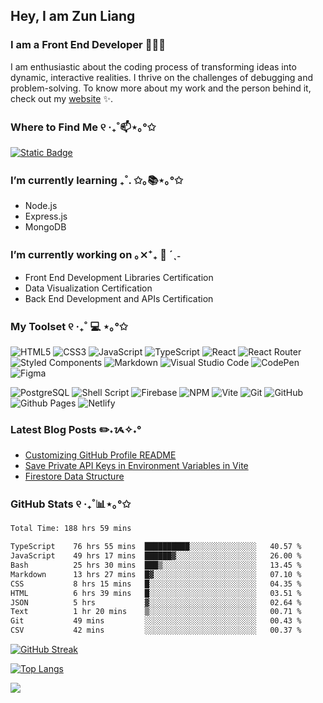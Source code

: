 <!--
**zun-liang/zun-liang** is a ✨ _special_ ✨ repository because its `README.md` (this file) appears on your GitHub profile.

Here are some ideas to get you started:

- 🔭 I’m currently working on ...
- 🌱 I’m currently learning ...
- 👯 I’m looking to collaborate on ...
- 🤔 I’m looking for help with ...
- 💬 Ask me about ...
- 📫 How to reach me: ...
- 😄 Pronouns: ...
- ⚡ Fun fact: ...
-->

## Hey, I am Zun Liang

### I am a Front End Developer 👩🏻‍💻

<p>I am enthusiastic about the coding process of transforming ideas into dynamic, interactive realities. I thrive on the challenges of debugging and problem-solving. To know more about my work and the person behind it, check out my <a target="_blank" href="https://zunldev.com">website</a> ✨.</p>

### Where to Find Me ୧ ‧₊˚📫⋆｡°✩
[![Static Badge](https://img.shields.io/badge/%E2%9C%89%EF%B8%8F-contact%40zunldev.com-pink?style=for-the-badge)](mailto:contact@zunldev.com)

### I’m currently learning ₊˚. ✩｡📚⋆｡°✩
- Node.js
- Express.js
- MongoDB

### I’m currently working on ｡⨯⁺₊  💼 ´ˎ˗
- Front End Development Libraries Certification
- Data Visualization Certification
- Back End Development and APIs Certification

### My Toolset ୧ ‧₊˚ 💻 ⋆｡°✩

![HTML5](https://img.shields.io/badge/html5-%23E34F26.svg?style=for-the-badge&logo=html5&logoColor=white)
![CSS3](https://img.shields.io/badge/css3-%231572B6.svg?style=for-the-badge&logo=css3&logoColor=white)
![JavaScript](https://img.shields.io/badge/javascript-%23323330.svg?style=for-the-badge&logo=javascript&logoColor=%23F7DF1E)
![TypeScript](https://img.shields.io/badge/typescript-%23007ACC.svg?style=for-the-badge&logo=typescript&logoColor=white)
![React](https://img.shields.io/badge/react-%2320232a.svg?style=for-the-badge&logo=react&logoColor=%2361DAFB)
![React Router](https://img.shields.io/badge/React_Router-CA4245?style=for-the-badge&logo=react-router&logoColor=white)
![Styled Components](https://img.shields.io/badge/styled--components-DB7093?style=for-the-badge&logo=styled-components&logoColor=white)
![Markdown](https://img.shields.io/badge/markdown-%23000000.svg?style=for-the-badge&logo=markdown&logoColor=white)
![Visual Studio Code](https://img.shields.io/badge/Visual%20Studio%20Code-0078d7.svg?style=for-the-badge&logo=visual-studio-code&logoColor=white)
![CodePen](https://img.shields.io/badge/CodePen-white?style=for-the-badge&logo=codepen&logoColor=black)
![Figma](https://img.shields.io/badge/figma-%23F24E1E.svg?style=for-the-badge&logo=figma&logoColor=white)

![PostgreSQL](https://img.shields.io/badge/PostgreSQL-316192?style=for-the-badge&logo=postgresql&logoColor=white)
![Shell Script](https://img.shields.io/badge/shell_script-%23121011.svg?style=for-the-badge&logo=gnu-bash&logoColor=white)
![Firebase](https://img.shields.io/badge/firebase-%23039BE5.svg?style=for-the-badge&logo=firebase)
![NPM](https://img.shields.io/badge/NPM-%23CB3837.svg?style=for-the-badge&logo=npm&logoColor=white)
![Vite](https://img.shields.io/badge/vite-%23646CFF.svg?style=for-the-badge&logo=vite&logoColor=white)
![Git](https://img.shields.io/badge/git-%23F05033.svg?style=for-the-badge&logo=git&logoColor=white)
![GitHub](https://img.shields.io/badge/github-%23121011.svg?style=for-the-badge&logo=github&logoColor=white)
![Github Pages](https://img.shields.io/badge/github%20pages-121013?style=for-the-badge&logo=github&logoColor=white)
![Netlify](https://img.shields.io/badge/netlify-%23000000.svg?style=for-the-badge&logo=netlify&logoColor=#00C7B7)


### Latest Blog Posts ✏️˖ᝰ✧˖°

- [Customizing GitHub Profile README](https://zunldev.com/blogs/customizing-github-profile-readme-QnUbeJM6tV1Dp4jKZCoCO)
- [Save Private API Keys in Environment Variables in Vite](https://zunldev.com/blogs/save-private-api-keys-in-environment-variables-in-vite-qFY1zT7CTbZwwyE9l5ykM)
- [Firestore Data Structure](https://zunldev.com/blogs/firestore-data-structure-7sMKb6jf0Ml5WmSLamZBL)
<!-- BLOG-POST-LIST:START -->
<!-- BLOG-POST-LIST:END -->
  
### GitHub Stats ୧ ‧₊˚📊⋆｡°✩

<!--START_SECTION:waka-->

```txt
Total Time: 188 hrs 59 mins

TypeScript    76 hrs 55 mins  ██████████░░░░░░░░░░░░░░░   40.57 %
JavaScript    49 hrs 17 mins  ██████▓░░░░░░░░░░░░░░░░░░   26.00 %
Bash          25 hrs 30 mins  ███▒░░░░░░░░░░░░░░░░░░░░░   13.45 %
Markdown      13 hrs 27 mins  █▓░░░░░░░░░░░░░░░░░░░░░░░   07.10 %
CSS           8 hrs 15 mins   █░░░░░░░░░░░░░░░░░░░░░░░░   04.35 %
HTML          6 hrs 39 mins   █░░░░░░░░░░░░░░░░░░░░░░░░   03.51 %
JSON          5 hrs           ▓░░░░░░░░░░░░░░░░░░░░░░░░   02.64 %
Text          1 hr 20 mins    ▒░░░░░░░░░░░░░░░░░░░░░░░░   00.71 %
Git           49 mins         ░░░░░░░░░░░░░░░░░░░░░░░░░   00.43 %
CSV           42 mins         ░░░░░░░░░░░░░░░░░░░░░░░░░   00.37 %
```

<!--END_SECTION:waka-->
  [![GitHub Streak](https://streak-stats.demolab.com?user=zun-liang&theme=github-dark-blue&hide_border=false)](https://git.io/streak-stats)
  
  [![Top Langs](https://github-readme-stats-git-master-zun-liangs-projects.vercel.app/api/top-langs/?username=zun-liang&layout=compact&count-private=true)](https://github.com/zun-liang)
  
  ![](https://komarev.com/ghpvc/?username=zun-liang)

